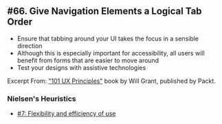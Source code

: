 ## #66. Give Navigation Elements a Logical Tab Order
-  Ensure that tabbing around your UI takes the focus in a sensible direction
-  Although this is especially important for accessibility, all users will benefit from forms that are easier to move around
-  Test your designs with assistive technologies

Excerpt From: ["101 UX Principles"](https://www.packtpub.com/web-development/101-ux-principles) book by Will Grant, published by Packt.

### Nielsen's Heuristics
- [#7: Flexibility and efficiency of use](https://github.com/fullcircle23/fullcircle23.github.io/blob/master/2020/ui-ux/ui-ux-principles-and-best-practices.md#7-flexibility-and-efficiency-of-use)
